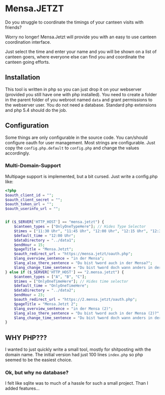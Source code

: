 # Mensa.JETZT

Do you struggle to coordinate the timings of your canteen visits with friends?

Worry no longer! Mensa.Jetzt will provide you with an easy to use canteen coordination interface.

Just select the time and enter your name and you will be shown on a list of canteen goers, where everyone else
can find you and coordinate the canteen going efforts.

## Installation
This tool is written in php so you can just drop it on your webserver (provided you still have one with php installed).
You need to create a folder in the parent folder of you webroot named `data` and grant permissions to the webserver user. You do not need a database. Standard php extensions and php 5.4 should do the job.

## Configuration
Some things are only configurable in the source code.
You can/should configure oauth for user management. Most strings are configurable.
Just copy the `config.php.default` to `config.php` and change the values accordingly.

### Multi-Domain-Support
Multipage support is implemented, but a bit cursed.
Just write a config.php like:
```php
<?php
$oauth_client_id = "";
$oauth_client_secret = "";
$oauth_token_url = "";
$oauth_userinfo_url = "";


if ($_SERVER['HTTP_HOST'] == "mensa.jetzt") {
    $canteen_types = ["OnlyOneTypeHere"]; // Hides Type Selector
    $times = ["11:30 Uhr", "11:45 Uhr", "12:00 Uhr", "12:15 Uhr", "12:30 Uhr", "12:45 Uhr", "13:00 Uhr", "13:15 Uhr", "13:30 Uhr", "13:45 Uhr", "14:00 Uhr", "14:15 Uhr"];
    $default_time = "12:00 Uhr";
    $dataDirectory = "../data1";
    $endHour = 15;
    $pageTitle = "Mensa.Jetzt";
    $oauth_redirect_url = "https://mensa.jetzt/oauth.php";
    $lang_overview_sentence = "in der Mensa";
    $lang_also_there_sentence = "Du bist %word auch in der Mensa?";
    $lang_change_time_sentence = "Du bist %word doch wann anders in der Mensa?";
} else if ($_SERVER['HTTP_HOST'] == "2.mensa.jetzt") {
    $canteen_types = ["A", "B", "C"];
    $times = ["OnlyOneTimeHere"]; // Hides time selector
    $default_time = "OnlyOneTimeHere";
    $dataDirectory = "../data2";
    $endHour = 23;
    $oauth_redirect_url = "https://2.mensa.jetzt/oauth.php";
    $pageTitle = "Mensa.Jetzt 2";
    $lang_overview_sentence = "in der Mensa (2)";
    $lang_also_there_sentence = "Du bist %word auch in der Mensa (2)?";
    $lang_change_time_sentence = "Du bist %word doch wann anders in der Mensa (2)?";
}
```
## WHY PHP???
I wanted to just quickly write a small tool, mostly for shitposting with the domain name.
The initial version had just 100 lines `index.php` so php seemed to be the easiest choice.

### Ok, but why no database?
I felt like sqlite was to much of a hassle for such a small project.
Than I added features...